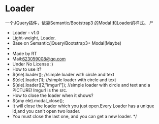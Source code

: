 # Loader
一个JQuery插件，依靠Semantic/Bootstrap3 的Modal 和Loader的样式。
/*
 *  Loader - v1.0
 *  Light-weight, Loader.
 *  Base on Semantic/jQuery/Bootstrap3+ Modal(Maybe)
 *
 *  Made by RT
 *  Mail:623059008@qq.com
 *  Under No License :)
 *  How to use it?
 *  $(ele).loader();   //simple loader with circle and text
 *  $(ele).loader(1);  //simple loader with circle and text
 *  $(ele).loader([2,"imgurl"]);  //simple loader with circle and text and a PICTURE! Imgurl is the src.
 *  How to close the loader when it shows?
 *  $(any ele).modal_close();
 *  It will close the loader which you just open.Every Loader has a unique id,and you can't open two loader.
 *  You must close the last one, and you can get a new loader.
 */
